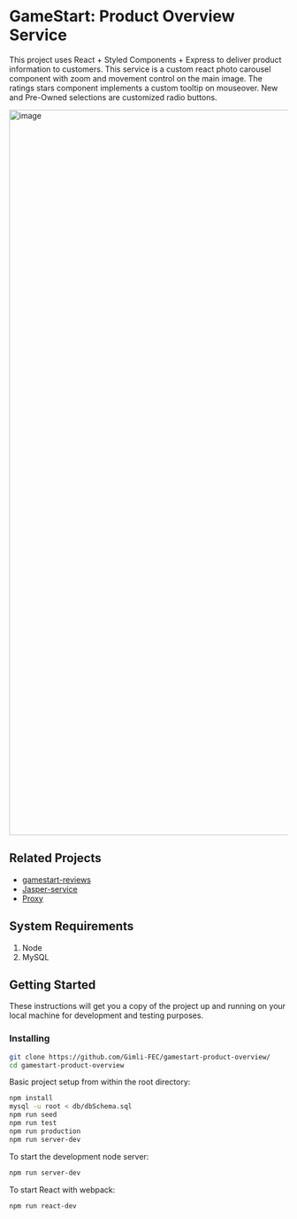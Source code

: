 # GameStart: Product Overview Service

This project uses React + Styled Components + Express to deliver product information to customers.  This service is a custom react photo carousel component with zoom and movement control on the main image.  The ratings stars component implements a custom tooltip on mouseover.  New and Pre-Owned selections are customized radio buttons.

<img width="1310" alt="image" src="https://user-images.githubusercontent.com/2312703/84603332-7c9d9c80-ae42-11ea-8702-594300c770cb.png">


## Related Projects

  - [gamestart-reviews](https://github.com/Gimli-FEC/gamestart-reviews)
  - [Jasper-service](https://github.com/Gimli-FEC/Jasper-service)
  - [Proxy](https://github.com/Gimli-FEC/tim-proxy)

## System Requirements

1. Node
2. MySQL

## Getting Started

These instructions will get you a copy of the project up and running on your local machine for development and testing purposes.


### Installing

```sh
git clone https://github.com/Gimli-FEC/gamestart-product-overview/
cd gamestart-product-overview
```

Basic project setup from within the root directory:

```sh
npm install
mysql -u root < db/dbSchema.sql
npm run seed
npm run test
npm run production
npm run server-dev
```

To start the development node server:
```sh
npm run server-dev
```
To start React with webpack:
```sh
npm run react-dev
```
